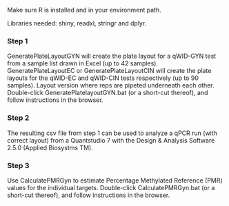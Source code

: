 
Make sure R is installed and in your environment path.

Libraries needed: shiny, readxl, stringr and dplyr.

### Step 1
GeneratePlateLayoutGYN will create the plate layout for a qWID-GYN test from a sample list drawn in Excel (up to 42 samples).
GeneratePlateLayoutEC or GeneratePlateLayoutCIN will create the plate layouts for the qWID-EC and qWID-CIN tests respectively (up to 90 samples).
Layout version where reps are pipeted underneath each other.
Double-click GeneratePlatelayoutGYN.bat (or a short-cut thereof), and follow instructions in the browser.

### Step 2
The resulting csv file from step 1 can be used to analyze a qPCR run (with correct layout) from a Quantstudio 7 with the Design & Analysis Software 2.5.0 (Applied Biosystms TM).

### Step 3
Use CalculatePMRGyn to estimate Percentage Methylated Reference (PMR) values for the individual targets.
Double-click CalculatePMRGyn.bat (or a short-cut thereof), and follow instructions in the browser.